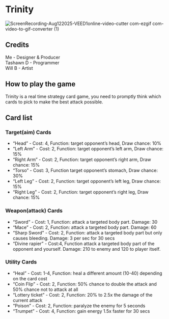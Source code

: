 # Trinity

![ScreenRecording-Aug122025-VEED1online-video-cutter com-ezgif com-video-to-gif-converter (1)](https://github.com/user-attachments/assets/af478600-6520-407b-bf85-4669332a411b)


## Credits

Me - Designer & Producer  
Tashawn D - Programmer  
Will B - Artist

## How to play the game

Trinity is a real time strategy card game, you need to promptly think which cards to pick to make the best attack possible.


## Card list

### Target(aim) Cards

- “Head” - Cost: 4, Function: target opponent’s head, Draw chance: 10% 
- “Left Arm” - Cost: 2, Function: target opponent’s left arm, Draw chance: 15%
- “Right Arm” - Cost: 2, Function: target opponent’s right arm, Draw chance: 15%
- “Torso”  - Cost: 3, Function target opponent’s stomach, Draw chance: 30%
- “Left Leg” - Cost: 2, Function: target opponent’s left leg, Draw chance: 15%
- “Right Leg” - Cost: 2, Function: target opponent’s right leg, Draw chance: 15%

### Weapon(attack) Cards

- “Sword” - Cost: 1, Function: attack a targeted body part. Damage: 30
- “Mace” - Cost: 2, Function: attack a targeted body part. Damage: 60
- “Sharp Sword” - Cost: 2, Function: attack a targeted body part but only causes bleeding. Damage: 3 per sec for 30 secs
- “Divine rapier” - Cost:4, Function attack a targeted body part of the opponent and yourself. Damage: 210 to enemy and 120 to player itself.

### Utility Cards

- “Heal” - Cost: 1-4, Function: heal a different amount (10-40) depending on the card cost
- “Coin Flip” - Cost: 2, Function: 50% chance to double the attack and 50% chance not to attack at all
- “Lottery ticket” - Cost: 2, Function: 20% to 2.5x the damage of the current attack
- “Poison” - Cost: 2, Function: paralyze the enemy for 5 seconds
- “Trumpet” - Cost: 4, Function: gain energy 1.5x faster for 30 secs
